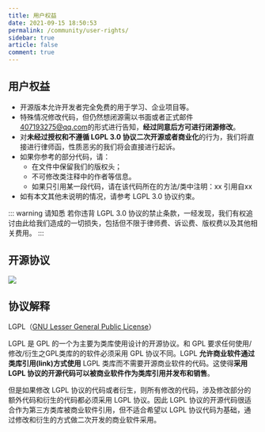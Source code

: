 ```yaml
---
title: 用户权益
date: 2021-09-15 18:50:53
permalink: /community/user-rights/
sidebar: true
article: false
comment: true
---
```


## 用户权益

- 开源版本允许开发者完全免费的用于学习、企业项目等。
- 特殊情况修改代码，但仍然想闭源需以书面或者正式邮件<407193275@qq.com>的形式进行告知，**经过同意后方可进行闭源修改**。
- 对**未经过授权和不遵循 LGPL 3.0 协议二次开源或者商业化**的行为，我们将直接进行律师函，性质恶劣的我们将会直接进行起诉。
- 如果你参考的部分代码，请：
  - 在文件中保留我们的版权头；
  - 不可修改类注释中的作者等信息。
  - 如果只引用某一段代码，请在该代码所在的方法/类中注明：xx 引用自xx
- 如有本文其他未说明的情况，请参考 LGPL 3.0 协议约束。


::: warning 请知悉
若你违背 LGPL 3.0 协议的禁止条款，一经发现，我们有权追讨由此给我们造成的一切损失，包括但不限于律师费、诉讼费、版权费以及其他相关费用。
:::

## 开源协议

![](/_media/592e148d.png)

## 协议解释

LGPL（[GNU Lesser General Public License](http://www.gnu.org/licenses/lgpl.html)）

LGPL 是 GPL 的一个为主要为类库使用设计的开源协议。和 GPL 要求任何使用/修改/衍生之GPL类库的的软件必须采用 GPL 协议不同。LGPL **允许商业软件通过类库引用(link)方式使用** LGPL 类库而不需要开源商业软件的代码。这使得**采用 LGPL 协议的开源代码可以被商业软件作为类库引用并发布和销售**。

但是如果修改 LGPL 协议的代码或者衍生，则所有修改的代码，涉及修改部分的额外代码和衍生的代码都必须采用 LGPL 协议。因此 LGPL 协议的开源代码很适合作为第三方类库被商业软件引用，但不适合希望以 LGPL 协议代码为基础，通过修改和衍生的方式做二次开发的商业软件采用。



